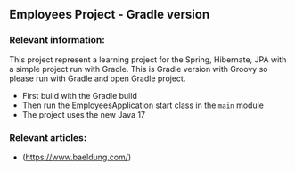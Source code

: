 ## Employees Project - Gradle version

### Relevant information:

This project represent a learning project for the Spring, Hibernate, JPA with a simple project run with Gradle. 
This is Gradle version with Groovy so please run with Gradle and open Gradle project.

- First build with the Gradle build
- Then run the EmployeesApplication start class in the `main` module
- The project uses the new Java 17

### Relevant articles:

- (https://www.baeldung.com/)
